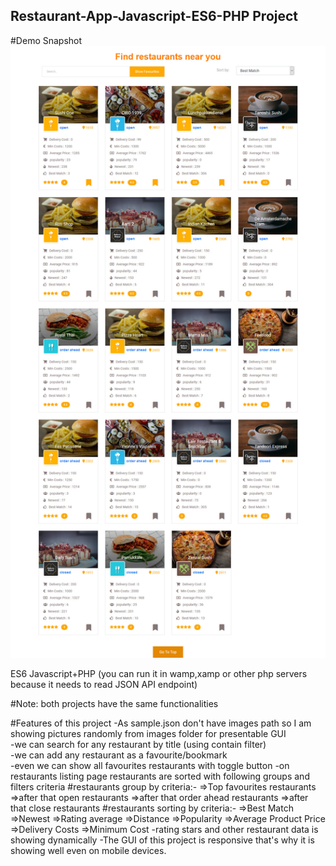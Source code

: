 ## Restaurant-App-Javascript-ES6-PHP Project

#Demo Snapshot 
![alt text](https://github.com/ch-hassansaeed/Restaurant-App-Javascript-ES6-PHP/blob/master/Screenshot_app.jpg)


ES6 Javascript+PHP  (you can run it in wamp,xamp or other php servers because it needs to read JSON API endpoint)


#Note: both projects have the same functionalities 

#Features of this project
-As sample.json don't have images path so I am showing pictures randomly from images folder for presentable GUI <br />
-we can search for any restaurant by title (using contain filter) <br />
-we can add any restaurant as a favourite/bookmark  <br />
-even we can show all favourites restaurants with toggle button 
-on restaurants listing page restaurants are sorted with following groups and filters criteria
#restaurants group by criteria:-
=>Top favourites restaurants
=>after that open restaurants
=>after that order ahead restaurants
=>after that close restaurants
#restaurants sorting by criteria:-
=>Best Match
=>Newest
=>Rating average
=>Distance
=>Popularity
=>Average Product Price
=>Delivery Costs
=>Minimum Cost
-rating stars and other restaurant data is showing dynamically
-The GUI of this project is responsive that's why it is showing well even on mobile devices.
